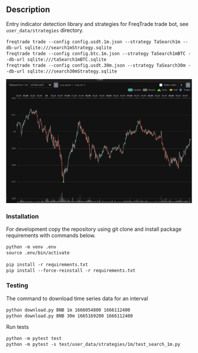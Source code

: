 ## Description

Entry indicator detection library and strategies for FreqTrade trade bot, see `user_data/strategies` directory.  

```
freqtrade trade --config config.usdt.1m.json --strategy TaSearch1m --db-url sqlite:///search1mStrategy.sqlite
freqtrade trade --config config.btc.1m.json --strategy TaSearch1mBTC --db-url sqlite:///taSearch1mBTC.sqlite
freqtrade trade --config config.usdt.30m.json --strategy TaSearch30m --db-url sqlite:///search30mStrategy.sqlite
```

![model predict](doc/freqtrade_1m.png)

### Installation

For development copy the repository using git clone and install package requirements with commands below.

```
python -m venv .env
source .env/bin/activate

pip install -r requirements.txt
pip install --force-reinstall -r requirements.txt
```

### Testing

The command to download time series data for an interval
```
python download.py BNB 1m 1666054800 1666112400
python download.py BNB 30m 1665169200 1666112400
```

Run tests
```
python -m pytest test
python -m pytest -s test/user_data/strategies/1m/test_search_1m.py
```